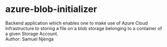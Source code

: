 # azure-blob-initializer
Backend application which enables one to make use of Azure Cloud Infrastructure to storing a file on a blob storage belonging to a container of a given Storage Account.
<br>
Author: Samuel Njenga
